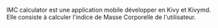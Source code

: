 IMC calculator est une application mobile développer en Kivy et Kivymd. Elle consiste à calculer l'indice de Masse Corporelle de l'utilisateur.

